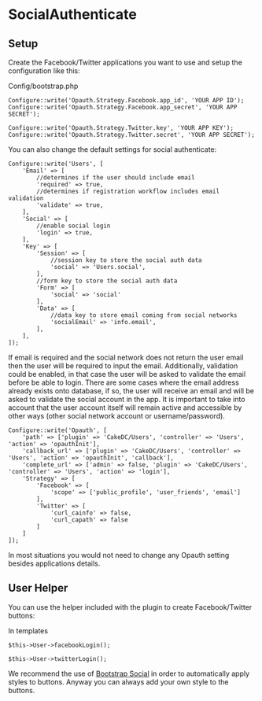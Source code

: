 SocialAuthenticate
=============

Setup
---------------------

Create the Facebook/Twitter applications you want to use and setup the configuration like this:

Config/bootstrap.php
```
Configure::write('Opauth.Strategy.Facebook.app_id', 'YOUR APP ID');
Configure::write('Opauth.Strategy.Facebook.app_secret', 'YOUR APP SECRET');

Configure::write('Opauth.Strategy.Twitter.key', 'YOUR APP KEY');
Configure::write('Opauth.Strategy.Twitter.secret', 'YOUR APP SECRET');
```

You can also change the default settings for social authenticate:

```
Configure::write('Users', [
    'Email' => [
        //determines if the user should include email
        'required' => true,
        //determines if registration workflow includes email validation
        'validate' => true,
    ],
    'Social' => [
        //enable social login
        'login' => true,
    ],
    'Key' => [
        'Session' => [
            //session key to store the social auth data
            'social' => 'Users.social',
        ],
        //form key to store the social auth data
        'Form' => [
            'social' => 'social'
        ],
        'Data' => [
            //data key to store email coming from social networks
            'socialEmail' => 'info.email',
        ],
    ],
]);
```

If email is required and the social network does not return the user email then the user will be required to input the email. Additionally, validation could be enabled, in that case the user will be asked to validate the email before be able to login. There are some cases where the email address already exists onto database, if so, the user will receive an email and will be asked to validate the social account in the app. It is important to take into account that the user account itself will remain active and accessible by other ways (other social network account or username/password).
```
Configure::write('Opauth', [
    'path' => ['plugin' => 'CakeDC/Users', 'controller' => 'Users', 'action' => 'opauthInit'],
    'callback_url' => ['plugin' => 'CakeDC/Users', 'controller' => 'Users', 'action' => 'opauthInit', 'callback'],
    'complete_url' => ['admin' => false, 'plugin' => 'CakeDC/Users', 'controller' => 'Users', 'action' => 'login'],
    'Strategy' => [
        'Facebook' => [
            'scope' => ['public_profile', 'user_friends', 'email']
        ],
        'Twitter' => [
            'curl_cainfo' => false,
            'curl_capath' => false
        ]
    ]
]);
```

In most situations you would not need to change any Opauth setting besides applications details.

User Helper
---------------------

You can use the helper included with the plugin to create Facebook/Twitter buttons:

In templates
```
$this->User->facebookLogin();

$this->User->twitterLogin();
```

We recommend the use of [Bootstrap Social](http://lipis.github.io/bootstrap-social/) in order to automatically apply styles to buttons. Anyway you can always add your own style to the buttons.

